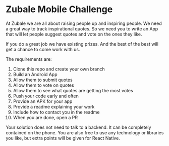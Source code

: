 # Zubale Mobile Challenge 

At Zubale we are all about raising people up and inspiring people. We need a great way to track inspirational quotes. So we need you to write an App that will let people suggest quotes and vote on the ones they like. 

If you do a great job we have existing prizes. And the best of the best will get a chance to come work with us. 

The requirements are:
1. Clone this repo and create your own branch
2. Build an Android App 
3. Allow them to submit quotes
4. Allow them to vote on quotes
5. Allow them to see what quotes are getting the most votes
6. Push your code early and often 
7. Provide an APK for your app
8. Provide a readme explaining your work
9. Include how to contact you in the readme
10. When you are done, open a PR

Your solution does not need to talk to a backend. It can be completely contained on the phone. You are also free to use any technology or libraries you like, but extra points will be given for React Native.
